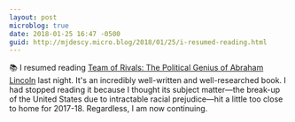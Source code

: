 ```yaml
---
layout: post
microblog: true
date: 2018-01-25 16:47 -0500
guid: http://mjdescy.micro.blog/2018/01/25/i-resumed-reading.html
---
```

📚 I resumed reading [Team of Rivals: The Political Genius of Abraham Lincoln](https://en.m.wikipedia.org/wiki/Team_of_Rivals) last night. It's an incredibly well-written and well-researched book. I had stopped reading it because I thought its subject matter—the break-up of the United States due to intractable racial prejudice—hit a little too close to home for 2017-18. Regardless, I am now continuing.

